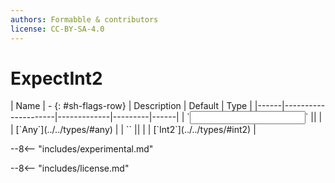 ```yaml
---
authors: Formabble & contributors
license: CC-BY-SA-4.0
---
```



# ExpectInt2

<div class="sh-parameters" markdown="1">
| Name | - {: #sh-flags-row} | Description | Default | Type |
|------|---------------------|-------------|---------|------|
| `<input>` || | | [`Any`](../../types/#any) |
| `<output>` || | | [`Int2`](../../types/#int2) |

</div>

--8<-- "includes/experimental.md"



--8<-- "includes/license.md"

